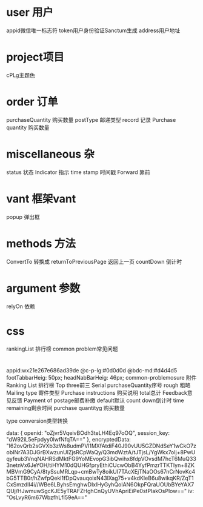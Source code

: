 # user 用户
appid微信唯一标志符
token用户身份验证Sanctum生成
address用户地址


# project项目
cPLg主题色

# order 订单
purchaseQuantity 购买数量
postType 邮递类型
record 记录
Purchase quantity 购买数量


# miscellaneous 杂
status 状态
Indicator 指示
time stamp 时间戳
Forward 靠前


# vant 框架vant
popup 弹出框

# methods 方法
ConvertTo 转换成
returnToPreviousPage 返回上一页
countDown 倒计时

# argument 参数
relyOn 依赖

# css
rankingList 排行榜
common problem常见问题

# 







appid:wx21e267e686ad39de
@c-p-lg:#0d0d0d
@bdc-md:#d4d4d5
footTabbarHeig: 50px;
headNabBarHeig: 46px;
common-problemosure 附件
Ranking List 排行榜
Top three前三
Serial purchaseQuantity序号
rough 粗略
Mailing type 寄件类型
Purchase instructions 购买说明
total总计
Feedback意见反馈
Payment of postage邮费补缴
default默认
count down倒计时
time remaining剩余时间
purchase quantityg 购买数量


type conversion类型转换

data: {
openid: "oZjvr5VqeivBOdh3teLH4Eq97oOQ",
session_key: "dW92iL5eFpdyy0lwfNfqTA=="
},
encryptedData: "I62ovQrb2sGVXb3zWs8udmPVl1MXfAtdiF40J90vUU5GZDNdSeY1wCkO7zobINr7A3DJGrBXwzunUIZjsRCpWaQy/Q3mdWztA/tJTjsL/YgWkx7oIj+8PwUqyfeub3VnqNAHRSdMktFG9YoMEvopG3ibQwihx8fdpVOvsdM7hcT6MuQ333netnVx6JeYOH/tiHYM10dQUHGfpryEthiCUcwObB4YyfPmzrTTKTlyn+8ZKMBVmG9CyA/8tySsuMRLqp+cmBwTy8oikUI7TAcXEjTNaOOs67nCrNovKc4bG5TTB0r/hZwfpQekl1fDpQvauqoixN43lXag75+v4kdKIeB6u8wikqKR/ZqT1CxSmzdII4i//WBe6LByhsEmghwDIxlHyGyhQolAN6OkpFQraUOUbBYeYAX7QUj/HJwmuwSgcKJE5yTRAFZHghCnQyUVhApriEiPe0stPIakOsPlow=="
iv: "OsLvyR6m67WbzfhLfI59eA=="